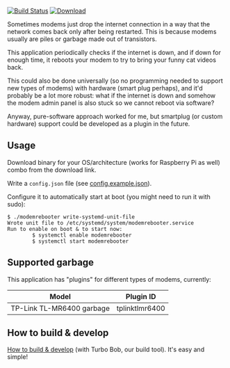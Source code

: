 [![Build Status](https://img.shields.io/travis/joonas-fi/modemrebooter.svg?style=for-the-badge)](https://travis-ci.org/joonas-fi/modemrebooter)
[![Download](https://img.shields.io/bintray/v/joonas/modemrebooter/main.svg?style=for-the-badge&label=Download)](https://bintray.com/joonas/modemrebooter/main/_latestVersion#files)

Sometimes modems just drop the internet connection in a way that the network comes back
only after being restarted. This is because modems usually are piles or garbage made out
of transistors.

This application periodically checks if the internet is down, and if down for enough time,
it reboots your modem to try to bring your funny cat videos back.

This could also be done universally (so no programming needed to support new types of
modems) with hardware (smart plug perhaps), and it'd probably be a lot more robust: what
if the internet is down and somehow the modem admin panel is also stuck so we cannot
reboot via software?

Anyway, pure-software approach worked for me, but smartplug (or custom hardware) support
could be developed as a plugin in the future.


Usage
-----

Download binary for your OS/architecture (works for Raspberry Pi as well) combo from the
download link.

Write a `config.json` file (see [config.example.json](config.example.json)).

Configure it to automatically start at boot (you might need to run it with sudo):

```
$ ./modemrebooter write-systemd-unit-file
Wrote unit file to /etc/systemd/system/modemrebooter.service
Run to enable on boot & to start now:
        $ systemctl enable modemrebooter
        $ systemctl start modemrebooter
```


Supported garbage
-----------------

This application has "plugins" for different types of modems, currently:

| Model                                  | Plugin ID                |
|----------------------------------------|--------------------------|
| TP-Link TL-MR6400 garbage              | tplinktlmr6400           |


How to build & develop
----------------------

[How to build & develop](https://github.com/function61/turbobob/blob/master/docs/external-how-to-build-and-dev.md)
(with Turbo Bob, our build tool). It's easy and simple!
